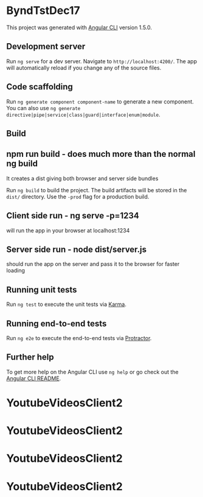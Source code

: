 # ByndTstDec17

This project was generated with [Angular CLI](https://github.com/angular/angular-cli) version 1.5.0.

## Development server

Run `ng serve` for a dev server. Navigate to `http://localhost:4200/`. The app will automatically reload if you change any of the source files.

## Code scaffolding

Run `ng generate component component-name` to generate a new component. You can also use `ng generate directive|pipe|service|class|guard|interface|enum|module`.


## Build
## npm run build - does much more than the normal ng build
It creates a dist giving both browser and server side bundles

Run `ng build` to build the project. The build artifacts will be stored in the `dist/` directory. Use the `-prod` flag for a production build.
## Client side run - ng serve -p=1234
will run the app in your browser at localhost:1234

## Server side run - node dist/server.js 
should run the app on the server and pass it to the browser for faster loading


## Running unit tests

Run `ng test` to execute the unit tests via [Karma](https://karma-runner.github.io).

## Running end-to-end tests

Run `ng e2e` to execute the end-to-end tests via [Protractor](http://www.protractortest.org/).

## Further help

To get more help on the Angular CLI use `ng help` or go check out the [Angular CLI README](https://github.com/angular/angular-cli/blob/master/README.md).
# YoutubeVideosClient2
# YoutubeVideosClient2
# YoutubeVideosClient2
# YoutubeVideosClient2
